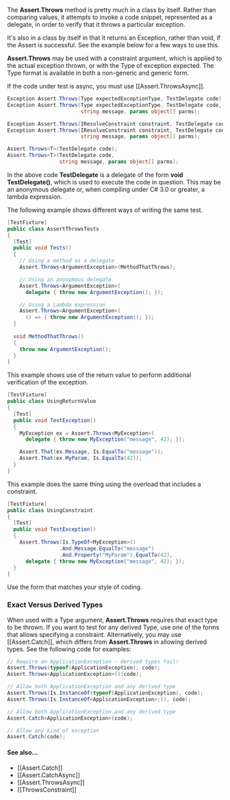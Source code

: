 The **Assert.Throws** method is pretty much in a class by itself. Rather than
comparing values, it attempts to invoke a code snippet, represented as
a delegate, in order to verify that it throws a particular exception.

It's also in a class by itself in that it returns an Exception, rather
than void, if the Assert is successful. See the example below for
a few ways to use this.

**Assert.Throws** may be used with a constraint argument, which is applied
to the actual exception thrown, or with the Type of exception expected.
The Type format is available in both a non-generic and generic form.

If the code under test is async, you must use [[Assert.ThrowsAsync]].

```C#
Exception Assert.Throws(Type expectedExceptionType, TestDelegate code);
Exception Assert.Throws(Type expectedExceptionType, TestDelegate code,
                        string message, params object[] parms);

Exception Assert.Throws(IResolveConstraint constraint, TestDelegate code);
Exception Assert.Throws(IResolveConstraint constraint, TestDelegate code,
                        string message, params object[] parms);

Assert.Throws<T>(TestDelegate code);
Assert.Throws<T>(TestDelegate code,
                 string message, params object[] parms);
```

In the above code **TestDelegate** is a delegate of the form
**void TestDelegate()**, which is used to execute the code
in question. This may be an anonymous delegate or, when compiling
under C# 3.0 or greater, a lambda expression.

The following example shows different ways of writing the
same test.

```C#
[TestFixture]
public class AssertThrowsTests
{
  [Test]
  public void Tests()
  {  
    // Using a method as a delegate
    Assert.Throws<ArgumentException>(MethodThatThrows);

    // Using an anonymous delegate
    Assert.Throws<ArgumentException>(
	  delegate { throw new ArgumentException(); });

    // Using a Lambda expression
    Assert.Throws<ArgumentException>(
      () => { throw new ArgumentException(); });
  }
  
  void MethodThatThrows()
  {
    throw new ArgumentException();
  }
}
```

This example shows use of the return value to perform
additional verification of the exception.

```C#
[TestFixture]
public class UsingReturnValue
{
  [Test]
  public void TestException()
  {
    MyException ex = Assert.Throws<MyException>(
      delegate { throw new MyException("message", 42); });

    Assert.That(ex.Message, Is.EqualTo("message"));
    Assert.That(ex.MyParam, Is.EqualTo(42)); 
  }
}
```

This example does the same thing
using the overload that includes a constraint.

```C#
[TestFixture]
public class UsingConstraint
{
  [Test]
  public void TestException()
  {
    Assert.Throws(Is.TypeOf<MyException>()
                 .And.Message.EqualTo("message")
                 .And.Property("MyParam").EqualTo(42),
      delegate { throw new MyException("message", 42); });
  }
}
```

Use the form that matches your style of coding.

### Exact Versus Derived Types

When used with a Type argument, **Assert.Throws** requires
that exact type to be thrown. If you want to test for any
derived Type, use one of the forms that allows specifying
a constraint. Alternatively, you may use [[Assert.Catch]],
which differs from **Assert.Throws** in allowing derived
types. See the following code for examples:

```C#
// Require an ApplicationException - derived types fail!
Assert.Throws(typeof(ApplicationException), code);
Assert.Throws<ApplicationException>()(code);

// Allow both ApplicationException and any derived type
Assert.Throws(Is.InstanceOf(typeof(ApplicationException), code);
Assert.Throws(Is.InstanceOf<ApplicationException>;(), code);

// Allow both ApplicationException and any derived type
Assert.Catch<ApplicationException>(code);

// Allow any kind of exception
Assert.Catch(code);
```

#### See also...
 * [[Assert.Catch]]
 * [[Assert.CatchAsync]]
 * [[Assert.ThrowsAsync]]
 * [[ThrowsConstraint]]
